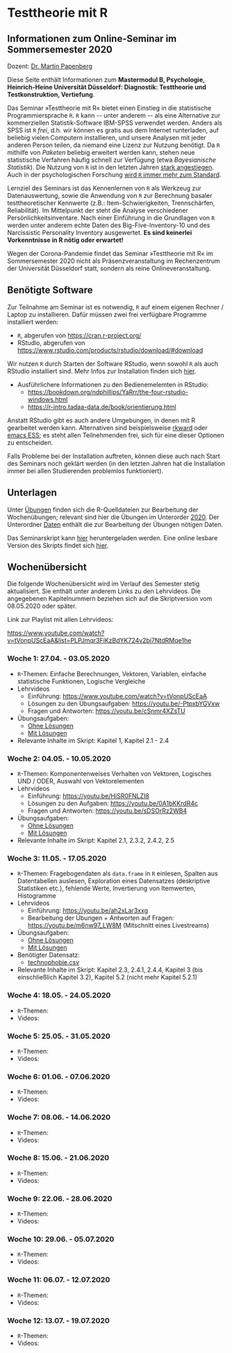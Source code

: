 # Testtheorie mit R

## Informationen zum Online-Seminar im Sommersemester 2020

Dozent: [Dr. Martin Papenberg](https://m-py.github.io/about/)

Diese Seite enthält Informationen zum **Mastermodul B, Psychologie, 
Heinrich-Heine Universität Düsseldorf: Diagnostik: Testtheorie und 
Testkonstruktion, Vertiefung**.

Das Seminar »Testtheorie mit R« bietet einen Einstieg in die 
statistische Programmiersprache `R`. `R` kann -- unter anderem -- als 
eine Alternative zur kommerziellen Statistik-Software IBM-SPSS verwendet 
werden. Anders als SPSS ist `R` *frei*, d.h. wir können es gratis aus 
dem Internet runterladen, auf beliebig vielen Computern installieren, 
und unsere Analysen mit jeder anderen Person teilen, da niemand eine 
Lizenz zur Nutzung benötigt. Da `R` mithilfe von *Paketen* beliebig 
erweitert werden kann, stehen neue statistische Verfahren häufig schnell 
zur Verfügung (etwa *Bayesianische Statistik*). Die Nutzung von `R` ist 
in den letzten Jahren [stark
angestiegen](https://stackoverflow.blog/2017/10/10/impressive-growth-r/).
Auch in der psychologischen Forschung [wird `R` immer mehr zum
Standard](https://www.psychologicalscience.org/observer/why-you-should-become-a-user-a-brief-introduction-to-r).

Lernziel des Seminars ist das Kennenlernen von `R` als Werkzeug zur 
Datenauswertung, sowie die Anwendung von `R` zur Berechnung basaler 
testtheoretischer Kennwerte (z.B.: Item-Schwierigkeiten, Trennschärfen, 
Reliabilität). Im Mittelpunkt der steht die Analyse verschiedener 
Persönlichkeitsinventare. Nach einer Einführung in die Grundlagen von 
`R` werden unter anderem echte Daten des Big-Five-Inventory-10 und des 
Narcissistic Personality Inventory ausgewertet. **Es sind keinerlei 
Vorkenntnisse in R nötig oder erwartet!**

Wegen der Corona-Pandemie findet das Seminar »Testtheorie mit R« im 
Sommersemester 2020 nicht als Präsenzveranstaltung im Rechenzentrum der 
Universität Düsseldorf statt, sondern als reine Onlineveranstaltung.

## Benötigte Software

Zur Teilnahme am Seminar ist es notwendig, `R` auf einem eigenen Rechner 
/ Laptop zu installieren. Dafür müssen zwei frei verfügbare Programme 
installiert werden:

- `R`, abgerufen von https://cran.r-project.org/
- RStudio, abgerufen von https://www.rstudio.com/products/rstudio/download/#download

Wir nutzen `R` durch Starten der Software RStudio, wenn sowohl `R` als 
auch RStudio installiert sind. Mehr Infos zur Installation finden sich 
[hier](https://m-py.github.io/TesttheorieR/einstieg.html#erste-schritte-mit-r). 

- Ausführlichere Informationen zu den Bedienemelemten in RStudio:
  + https://bookdown.org/ndphillips/YaRrr/the-four-rstudio-windows.html
  + https://r-intro.tadaa-data.de/book/orientierung.html

Anstatt RStudio gibt es auch andere Umgebungen, in denen mit R gearbeitet werden 
kann. Alternativen sind beispielsweise [rkward](https://rkward.kde.org/) oder 
[emacs ESS](https://ess.r-project.org/); es steht allen Teilnehmenden frei, sich 
für eine dieser Optionen zu entscheiden.

Falls Probleme bei der Installation auftreten, können diese auch nach 
Start des Seminars noch geklärt werden (in den letzten Jahren hat die 
Installation immer bei allen Studierenden problemlos funktioniert).

## Unterlagen

Unter [Übungen](https://github.com/m-Py/Testtheorie-R/tree/master/Uebungen) 
finden sich die R-Quelldateien zur Bearbeitung der Wochenübungen; relevant sind 
hier die Übungen im Unterorder [2020](https://github.com/m-Py/Testtheorie-R/tree/master/Uebungen/2020). 
Der Unterordner [Daten](https://github.com/m-Py/Testtheorie-R/tree/master/Uebungen/Daten) 
enthält die zur Bearbeitung der Übungen nötigen Daten. 

Das Seminarskript kann [hier](https://osf.io/nghyv/) heruntergeladen werden.
Eine online lesbare Version des Skripts findet sich 
[hier](https://m-py.github.io/TesttheorieR/).

## Wochenübersicht

Die folgende Wochenübersicht wird im Verlauf des Semester stetig 
aktualisiert. Sie enthält unter anderem Links zu den Lehrvideos. Die angegebenen 
Kapitelnummern beziehen sich auf die Skriptversion vom 08.05.2020 oder später.

Link zur Playlist mit allen Lehrvideos: 

https://www.youtube.com/watch?v=tVonpUScEaA&list=PLPJmqr3FiKzBdYK724v2bi7NtdRMqe1he

### Woche 1: 27.04. - 03.05.2020

- `R`-Themen: Einfache Berechnungen, Vektoren, Variablen, einfache statistische 
Funktionen, Logische Vergleiche
- Lehrvideos
  + Einführung: https://www.youtube.com/watch?v=tVonpUScEaA
  + Lösungen zu den Übungsaufgaben: https://youtu.be/-PtpxbYGVxw
  + Fragen und Antworten: https://youtu.be/cSnmr4XZsTU
- Übungsaufgaben: 
  + [Ohne Lösungen](https://github.com/m-Py/Testtheorie-R/blob/master/Uebungen/2020/01_Uebung.R)
  + [Mit Lösungen](https://github.com/m-Py/Testtheorie-R/blob/master/Uebungen/2020/01_Uebung_Loesungen.R)
- Relevante Inhalte im Skript: Kapitel 1, Kapitel 2.1 - 2.4

### Woche 2: 04.05. - 10.05.2020

- `R`-Themen: Komponentenweises Verhalten von Vektoren, Logisches UND / ODER, 
Auswahl von Vektorelementen
- Lehrvideos
  + Einführung: https://youtu.be/HiSR0FNLZI8
  + Lösungen zu den Aufgaben: https://youtu.be/0A1bKKrdR4c 
  + Fragen und Antworten: https://youtu.be/sDSOrRz2WB4 
- Übungsaufgaben: 
  + [Ohne Lösungen](https://github.com/m-Py/Testtheorie-R/blob/master/Uebungen/2020/02_Uebung.R)
  + [Mit Lösungen](https://github.com/m-Py/Testtheorie-R/blob/master/Uebungen/2020/02_Uebung_Loesungen.R)
- Relevante Inhalte im Skript: Kapitel 2.1, 2.3.2, 2.4.2, 2.5

### Woche 3: 11.05. - 17.05.2020

- `R`-Themen: Fragebogendaten als `data.frame` in `R` einlesen, Spalten aus 
Datentabellen auslesen, Exploration eines Datensatzes (deskriptive Statistiken 
etc.), fehlende Werte, Invertierung von Itemwerten, Histogramme
- Lehrvideos
  + Einführung: https://youtu.be/ah2xLar3xxg
  + Bearbeitung der Übungen + Antworten auf Fragen: https://youtu.be/m6nw97_LW8M (Mitschnitt eines Livestreams)
- Übungsaufgaben: 
  + [Ohne Lösungen](https://github.com/m-Py/Testtheorie-R/blob/master/Uebungen/2020/03_Uebung.R)
  + [Mit Lösungen](https://github.com/m-Py/Testtheorie-R/blob/master/Uebungen/2020/03_Uebung_Loesungen.R)
- Benötigter Datensatz: 
  + [technophobie.csv](https://raw.githubusercontent.com/m-Py/Testtheorie-R/master/Uebungen/Daten/technophobie.csv)
- Relevante Inhalte im Skript: Kapitel 2.3, 2.4.1, 2.4.4, Kapitel 3 (bis 
einschließlich Kapitel 3.2), Kapitel 5.2 (nicht mehr Kapitel 5.2.1)

### Woche 4: 18.05. - 24.05.2020

- `R`-Themen: 
- Videos:

### Woche 5: 25.05. - 31.05.2020

- `R`-Themen: 
- Videos:

### Woche 6: 01.06. - 07.06.2020

- `R`-Themen: 
- Videos:

### Woche 7: 08.06. - 14.06.2020

- `R`-Themen: 
- Videos:

### Woche 8: 15.06. - 21.06.2020

- `R`-Themen: 
- Videos:

### Woche 9: 22.06. - 28.06.2020

- `R`-Themen: 
- Videos:

### Woche 10: 29.06. - 05.07.2020

- `R`-Themen: 
- Videos:

### Woche 11: 06.07. - 12.07.2020

- `R`-Themen: 
- Videos:

### Woche 12: 13.07. - 19.07.2020

- `R`-Themen: 
- Videos:
